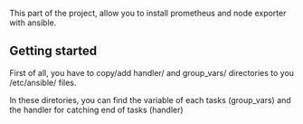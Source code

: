 This part of the project, allow you to install prometheus and node exporter with ansible.

## Getting started

First of all, you have to copy/add handler/ and group\_vars/ directories to you /etc/ansible/ files.

In these diretories, you can find the variable of each tasks (group\_vars) and the handler for catching end of tasks (handler)
